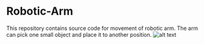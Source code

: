 # Robotic-Arm
This repository contains source code for movement of robotic arm. The arm can pick one small object and place it to another position.
![alt text](https://raw.githubusercontent.com/jainhere/Robotic-Arm/edit/master/medicine&innovation.png)
